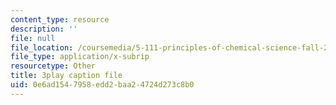 ```yaml
---
content_type: resource
description: ''
file: null
file_location: /coursemedia/5-111-principles-of-chemical-science-fall-2008/0e6ad1547958edd2baa24724d273c8b0_MBz0swcfztQ.srt
file_type: application/x-subrip
resourcetype: Other
title: 3play caption file
uid: 0e6ad154-7958-edd2-baa2-4724d273c8b0
---
```

